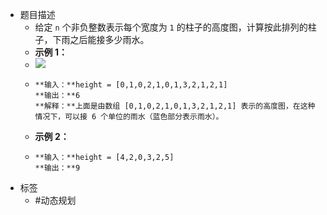 - 题目描述
	- 给定 `n` 个非负整数表示每个宽度为 `1` 的柱子的高度图，计算按此排列的柱子，下雨之后能接多少雨水。
	- **示例 1：**
	- ![](https://assets.leetcode-cn.com/aliyun-lc-upload/uploads/2018/10/22/rainwatertrap.png)
	- ```
	  **输入：**height = [0,1,0,2,1,0,1,3,2,1,2,1]
	  **输出：**6
	  **解释：**上面是由数组 [0,1,0,2,1,0,1,3,2,1,2,1] 表示的高度图，在这种情况下，可以接 6 个单位的雨水（蓝色部分表示雨水）。
	  ```
	- **示例 2：**
	- ```
	  **输入：**height = [4,2,0,3,2,5]
	  **输出：**9
	  ```
- 标签
	- #动态规划
